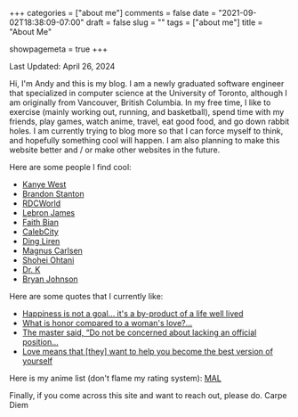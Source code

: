 +++ 
categories = ["about me"]
comments = false
date = "2021-09-02T18:38:09-07:00"
draft = false
slug = ""
tags = ["about me"]
title = "About Me"

showpagemeta = true
+++

Last Updated: April 26, 2024

Hi, I'm Andy and this is my blog. I am a newly graduated software engineer that specialized in computer science at the University of Toronto, although I am originally from Vancouver, British Columbia. In my free time, I like to exercise (mainly working out, running, and basketball), spend time with my friends, play games, watch anime, travel, eat good food, and go down rabbit holes. I am currently trying to blog more so that I can force myself to think, and hopefully something cool will happen. I am also planning to make this website better and / or make other websites in the future.

Here are some people I find cool:

- [Kanye West](https://twitter.com/kanyewest)
- [Brandon Stanton](https://www.humansofnewyork.com/)
- [RDCWorld](https://www.youtube.com/user/rdcworld1)
- [Lebron James](https://www.instagram.com/kingjames/?hl=en)
- [Faith Bian](https://liquipedia.net/dota2/Faith_bian)
- [CalebCity](https://www.youtube.com/c/CalebCity)
- [Ding Liren](https://en.chessbase.com/post/who-is-ding-liren)
- [Magnus Carlsen](https://www.youtube.com/watch?v=0ZO28NtkwwQ)
- [Shohei Ohtani](https://www.youtube.com/watch?v=RCtvOL9xJg4)
- [Dr. K](https://www.healthygamer.gg/)
- [Bryan Johnson](https://www.youtube.com/watch?v=OqlPU1CKEpI)

Here are some quotes that I currently like:

- [Happiness is not a goal... it's a by-product of a life well lived](https://www.goodreads.com/quotes/215395-happiness-is-not-a-goal-it-s-a-by-product-of-a-life)
- [What is honor compared to a woman's love?...](https://www.goodreads.com/quotes/175402-what-is-honor-compared-to-a-woman-s-love-what-is)
- [The master said, “Do not be concerned about lacking an official position...](https://www.goodreads.com/book/show/27297.The_Analects)  
- [Love means that [they] want to help you become the best version of yourself](https://www.youtube.com/watch?v=X0-SXS6zdEQ&feature=share&utm_source=EJGixIgBCJiu2KjB4oSJEQ&t=3500)

Here is my anime list (don't flame my rating system): [MAL](https://myanimelist.net/profile/Andyctct)

Finally, if you come across this site and want to reach out, please do. Carpe Diem
